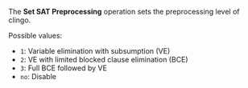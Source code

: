 The **Set SAT Preprocessing** operation sets the preprocessing level of clingo.

Possible values:
- `1`: Variable elimination with subsumption (VE)
- `2`: VE with limited blocked clause elimination (BCE)
- `3`: Full BCE followed by VE
- `no`: Disable

